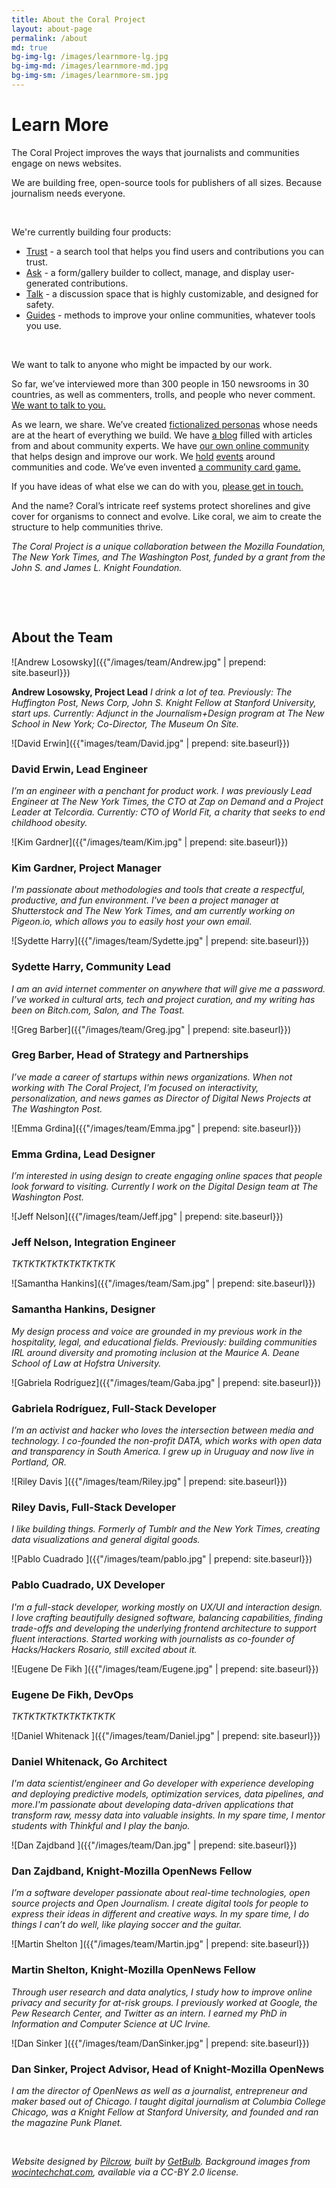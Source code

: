 ```yaml
---
title: About the Coral Project
layout: about-page
permalink: /about
md: true
bg-img-lg: /images/learnmore-lg.jpg
bg-img-md: /images/learnmore-md.jpg
bg-img-sm: /images/learnmore-sm.jpg
---
```

# Learn More

The Coral Project improves the ways that journalists and communities engage on news websites. 

We are building free, open-source tools for publishers of all sizes. Because journalism needs everyone.

&nbsp; 

We're currently building four products: 

* [Trust](/products/trust.html) - a search tool that helps you find users and contributions you can trust.
* [Ask](/products/ask.html) -  a form/gallery builder to collect, manage, and display user-generated contributions. 
* [Talk](/products/talk.html) - a discussion space that is highly customizable, and designed for safety.
* [Guides](/products/guides.html) - methods to improve your online communities, whatever tools you use. 


&nbsp; 

We want to talk to anyone who might be impacted by our work. 

So far, we’ve interviewed more than 300 people in 150 newsrooms in 30 countries, as well as commenters, trolls, and people who never comment. [We want to talk to you.](/contact.html)

As we learn, we share. We’ve created [fictionalized personas](https://community.coralproject.net/t/our-user-personas/286) whose needs are at the heart of everything we build. We have [a blog](http://blog.coralproject.net) filled with articles from and about community experts. We have [our own online community](http://community.coralproject.net) that helps design and improve our work. We [hold](https://coralproject.net/our-first-hackathon/) [events](https://coralproject.net/beyond-comments-our-first-event/) around communities and code. We’ve even invented [a community card game.](https://coralproject.net/cards/) 

If you have ideas of what else we can do with you, [please get in touch.](/contact.html)

And the name? Coral’s intricate reef systems protect shorelines and give cover for organisms to connect and evolve. Like coral, we aim to create the structure to help communities thrive.


*The Coral Project is a unique collaboration between the Mozilla Foundation, The New York Times, and The Washington Post, funded by a grant from the John S. and James L. Knight Foundation.*

&nbsp; 

&nbsp; 

## About the Team

![Andrew Losowsky]({{"/images/team/Andrew.jpg" | prepend: site.baseurl}}) 

**Andrew Losowsky, Project Lead**
*I drink a lot of tea. Previously: The Huffington Post, News Corp, John S. Knight Fellow at Stanford University, start ups. Currently: Adjunct in the Journalism+Design program at The New School in New York; Co-Director, The Museum On Site.*

![David Erwin]({{"images/team/David.jpg" | prepend: site.baseurl}}) 

### David Erwin, Lead Engineer
*I’m an engineer with a penchant for product work. I was previously Lead Engineer at The New York Times, the CTO at Zap on Demand and a Project Leader at Telcordia. Currently: CTO of World Fit, a charity that seeks to end childhood obesity.*

![Kim Gardner]({{"/images/team/Kim.jpg" | prepend: site.baseurl}}) 

### Kim Gardner, Project Manager
*I'm passionate about methodologies and tools that create a respectful, productive, and fun environment. I've been a project manager at Shutterstock and The New York Times, and am currently working on Pigeon.io, which allows you to easily host your own email.* 

![Sydette Harry]({{"/images/team/Sydette.jpg" | prepend: site.baseurl}}) 

### Sydette Harry, Community Lead
*I am an avid internet commenter on anywhere that will give me a password. I’ve worked in cultural arts, tech and project curation, and my writing has been on Bitch.com, Salon, and The Toast.*

![Greg Barber]({{"/images/team/Greg.jpg" | prepend: site.baseurl}}) 

### Greg Barber, Head of Strategy and Partnerships
*I’ve made a career of startups within news organizations. When not working with The Coral Project, I’m focused on interactivity, personalization, and news games as Director of Digital News Projects at The Washington Post.*

![Emma Grdina]({{"/images/team/Emma.jpg" | prepend: site.baseurl}}) 

### Emma Grdina, Lead Designer
*I’m interested in using design to create engaging online spaces that people look forward to visiting. Currently I work on the Digital Design team at The Washington Post.*

![Jeff Nelson]({{"/images/team/Jeff.jpg" | prepend: site.baseurl}}) 

### Jeff Nelson, Integration Engineer
*TKTKTKTKTKTKTKTKTK*

![Samantha Hankins]({{"/images/team/Sam.jpg" | prepend: site.baseurl}}) 

### Samantha Hankins, Designer
*My design process and voice are grounded in my previous work in the hospitality, legal, and educational fields. Previously: building communities IRL around diversity and promoting inclusion at the Maurice A. Deane School of Law at Hofstra University.*

![Gabriela Rodríguez]({{"/images/team/Gaba.jpg" | prepend: site.baseurl}}) 

### Gabriela Rodríguez, Full-Stack Developer
*I’m an activist and hacker who loves the intersection between media and technology. I co-founded the non-profit DATA, which works with open data and transparency in South America. I grew up in Uruguay and now live in Portland, OR.*

![Riley Davis ]({{"/images/team/Riley.jpg" | prepend: site.baseurl}}) 

### Riley Davis, Full-Stack Developer
*I like building things. Formerly of Tumblr and the New York Times, creating data visualizations and general digital goods.*

![Pablo Cuadrado ]({{"/images/team/pablo.jpg" | prepend: site.baseurl}}) 

### Pablo Cuadrado, UX Developer
*I'm a full-stack developer, working mostly on UX/UI and interaction design. I love crafting beautifully designed software, balancing capabilities, finding trade-offs and developing the underlying frontend architecture to support fluent interactions. Started working with journalists as co-founder of Hacks/Hackers Rosario, still excited about it.*

![Eugene De Fikh ]({{"/images/team/Eugene.jpg" | prepend: site.baseurl}}) 

### Eugene De Fikh, DevOps
*TKTKTKTKTKTKTKTKTK* 

![Daniel Whitenack ]({{"/images/team/Daniel.jpg" | prepend: site.baseurl}}) 

### Daniel Whitenack, Go Architect
*I'm data scientist/engineer and Go developer with experience developing and deploying predictive models, optimization services, data pipelines, and more.I'm passionate about developing data-driven applications that transform raw, messy data into valuable insights.  In my spare time, I mentor students with Thinkful and I play the banjo.*

![Dan Zajdband ]({{"/images/team/Dan.jpg" | prepend: site.baseurl}}) 

### Dan Zajdband, Knight-Mozilla OpenNews Fellow
*I’m a software developer passionate about real-time technologies, open source projects and Open Journalism. I create digital tools for people to express their ideas in different and creative ways. In my spare time, I do things I can’t do well, like playing soccer and the guitar.*

![Martin Shelton ]({{"/images/team/Martin.jpg" | prepend: site.baseurl}}) 

### Martin Shelton, Knight-Mozilla OpenNews Fellow
*Through user research and data analytics, I study how to improve online privacy and security for at-risk groups. I previously worked at Google, the Pew Research Center, and Twitter as an intern. I earned my PhD in Information and Computer Science at UC Irvine.*

![Dan Sinker ]({{"/images/team/DanSinker.jpg" | prepend: site.baseurl}}) 

### Dan Sinker, Project Advisor, Head of Knight-Mozilla OpenNews 
*I am the director of OpenNews as well as a journalist, entrepreneur and maker based out of Chicago. I taught digital journalism at Columbia College Chicago, was a Knight Fellow at Stanford University, and founded and ran the magazine Punk Planet.*
 
 
&nbsp;
&nbsp;
&nbsp;
  
*Website designed by [Pilcrow](http://www.pilcrow.ie/), built by [GetBulb](http://www.getbulb.com/). Background images from [wocintechchat.com](http://www.wocintechchat.com/), available via a CC-BY 2.0 license.*

